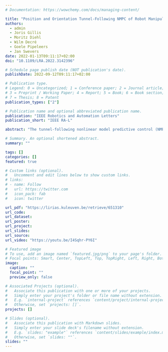 ```yaml
---
# Documentation: https://wowchemy.com/docs/managing-content/

title: "Position and Orientation Tunnel-Following NMPC of Robot Manipulators Based on Symbolic Linearization in Sequential Convex Quadratic Programming"
authors:
  - admin
  - Joris Gillis
  - Moritz Diehl
  - Wilm Decré
  - Goele Pipeleers
  - Jan Swevers
date: 2022-01-13T09:11:17+02:00
doi: "10.1109/LRA.2022.3142396"

# Schedule page publish date (NOT publication's date).
publishDate: 2022-09-12T09:11:17+02:00

# Publication type.
# Legend: 0 = Uncategorized; 1 = Conference paper; 2 = Journal article;
# 3 = Preprint / Working Paper; 4 = Report; 5 = Book; 6 = Book section;
# 7 = Thesis; 8 = Patent
publication_types: ["2"]

# Publication name and optional abbreviated publication name.
publication: "IEEE Robotics and Automation Letters"
publication_short: "IEEE RA-L"

abstract: "The tunnel-following nonlinear model predictive control (NMPC) scheme allows to exploit acceptable deviations around a path reference. This is done by using convex-over-nonlinear functions as objective and constraints in the underlying optimal control problem (OCP). The convex-over-nonlinear structure is exploited by algorithms such as the generalized Gauss-Newton (GGN) method or the sequential convex quadratic programming (SCQP) method to reduce the computational complexity of the OCP solution. However, the modeling effort and engineering time required to implement these methods is high. We address the problem of reducing the modeling effort in the implementation of SCQP, focusing on a standard sequential quadratic programming (SQP) implementation where symbolic linearization is applied to the nonlinear part of the convex-over-nonlinear functions in the objective and constraints. The novelty of this letter is twofold. It introduces a novel operator that applies symbolic linearization in a transparent and easy way to solve nonconvex OCPs with the SCQP method, and introduces a meaningful representation of an orientation-tunnel for robotic applications by means of a convex-over-nonlinear constraint, which preserves the convexity exploitation by the SCQP method. The proposed technique is demonstrated in a tunnel-following task for a 7-degrees-of-freedom manipulator."

# Summary. An optional shortened abstract.
summary: ""

tags: []
categories: []
featured: true

# Custom links (optional).
#   Uncomment and edit lines below to show custom links.
# links:
# - name: Follow
#   url: https://twitter.com
#   icon_pack: fab
#   icon: twitter

url_pdf: "https://lirias.kuleuven.be/retrieve/651310"
url_code:
url_dataset:
url_poster:
url_project:
url_slides:
url_source:
url_video: "https://youtu.be/I4Sqhr-PY6I"

# Featured image
# To use, add an image named `featured.jpg/png` to your page's folder. 
# Focal points: Smart, Center, TopLeft, Top, TopRight, Left, Right, BottomLeft, Bottom, BottomRight.
image:
  caption: ""
  focal_point: ""
  preview_only: false

# Associated Projects (optional).
#   Associate this publication with one or more of your projects.
#   Simply enter your project's folder or file name without extension.
#   E.g. `internal-project` references `content/project/internal-project/index.md`.
#   Otherwise, set `projects: []`.
projects: []

# Slides (optional).
#   Associate this publication with Markdown slides.
#   Simply enter your slide deck's filename without extension.
#   E.g. `slides: "example"` references `content/slides/example/index.md`.
#   Otherwise, set `slides: ""`.
slides: ""
---
```

